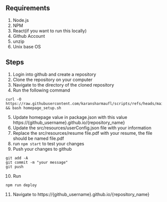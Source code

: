 ## Requirements
1. Node.js
2. NPM
3. React(if you want to run this locally)
4. Github Account
5. unzip
6. Unix base OS


## Steps
1. Login into github and create a repository 
2. Clone the repository on your computer
3. Navigate to the directory of the cloned repository
4. Run the following command
```
curl -O https://raw.githubusercontent.com/karansharmaufl/scripts/refs/heads/main/setup/homepage_setup.sh && bash homepage_setup.sh 
```
5. Update homepage value in package.json with this value 
https://{github_username}.github.io/{repository_name}
6. Update the src/resources/userConfig.json file with your information
7. Replace the src/resources/resume file.pdf with your resume, the file should be named file.pdf
8. run ```npm start``` to test your changes
9. Push your changes to github
```
git add -A
git commit -m "your message"
git push
```
10. Run 
```
npm run deploy
```
11. Navigate to https://{github_username}.github.io/{repository_name}
